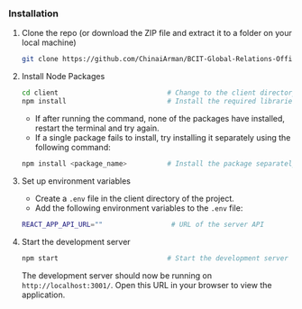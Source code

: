 ### Installation

1. Clone the repo (or download the ZIP file and extract it to a folder on your local machine)

   ```sh
   git clone https://github.com/ChinaiArman/BCIT-Global-Relations-Office-Timetable-Dashboard.git       # Clone the repository
   ```

2. Install Node Packages

    ```sh
    cd client                           # Change to the client directory
    npm install                         # Install the required libraries
    ```
    
    - If after running the command, none of the packages have installed, restart the terminal and try again.
    - If a single package fails to install, try installing it separately using the following command:
    
    ```sh
    npm install <package_name>          # Install the package separately
    ```

3. Set up environment variables

   - Create a `.env` file in the client directory of the project.
   - Add the following environment variables to the `.env` file:

   ```sh
   REACT_APP_API_URL=""                 # URL of the server API
   ```

4. Start the development server

    ```sh
    npm start                           # Start the development server
    ```

    The development server should now be running on `http://localhost:3001/`. Open this URL in your browser to view the application.